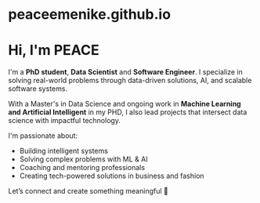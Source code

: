 # peaceemenike.github.io

# Hi, I'm PEACE

I'm a **PhD student**, **Data Scientist** and **Software Engineer**. I specialize in solving real-world problems through data-driven solutions, AI, and scalable software systems.

With a Master's in Data Science and ongoing work in **Machine Learning and  Artificial Intelligent** in my PHD, I also lead projects that intersect data science with impactful technology.

I'm passionate about:
* Building intelligent systems
* Solving complex problems with ML & AI
* Coaching and mentoring professionals
* Creating tech-powered solutions in business and fashion

Let’s connect and create something meaningful 🤝
